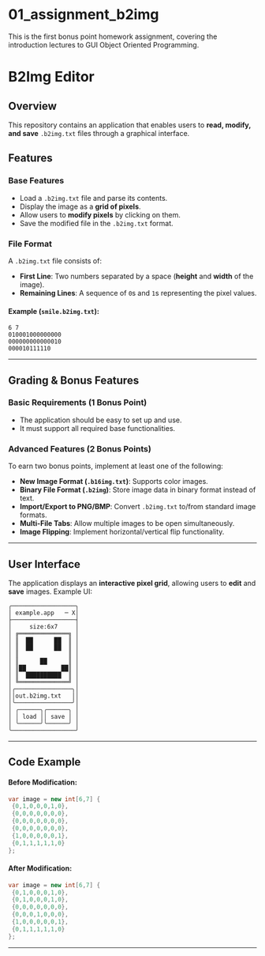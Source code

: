 # 01_assignment_b2img
This is the first bonus point homework assignment, covering the introduction lectures to GUI Object Oriented Programming.

# **B2Img Editor**

## **Overview**
This repository contains an application that enables users to **read, modify, and save** `.b2img.txt` files through a graphical interface.

## **Features**
### **Base Features**
- Load a `.b2img.txt` file and parse its contents.
- Display the image as a **grid of pixels**.
- Allow users to **modify pixels** by clicking on them.
- Save the modified file in the `.b2img.txt` format.

### **File Format**
A `.b2img.txt` file consists of:
- **First Line**: Two numbers separated by a space (**height** and **width** of the image).
- **Remaining Lines**: A sequence of `0`s and `1`s representing the pixel values.

#### **Example (`smile.b2img.txt`)**:
```
6 7            
010001000000000
000000000000010
000010111110   
```

---

## **Grading & Bonus Features**
### **Basic Requirements (1 Bonus Point)**
- The application should be easy to set up and use.
- It must support all required base functionalities.

### **Advanced Features (2 Bonus Points)**
To earn two bonus points, implement at least one of the following:
- **New Image Format (`.b16img.txt`)**: Supports color images.
- **Binary File Format (`.b2img`)**: Store image data in binary format instead of text.
- **Import/Export to PNG/BMP**: Convert `.b2img.txt` to/from standard image formats.
- **Multi-File Tabs**: Allow multiple images to be open simultaneously.
- **Image Flipping**: Implement horizontal/vertical flip functionality.

---


## **User Interface**
The application displays an **interactive pixel grid**, allowing users to **edit** and **save** images. Example UI:
```
╭──────────────────╮
│ example.app   ─ X│
├──────────────────┤
│     size:6x7     │
│ ╔══════════════╗ │
│ ║  ██      ██  ║ │
│ ║  ██      ██  ║ │
│ ║              ║ │
│ ║      ██      ║ │
│ ║██          ██║ │
│ ║  ██████████  ║ │
│ ╚══════════════╝ │
│╭────────────────╮│
││out.b2img.txt   ││
│╰────────────────╯│
│ ╭──────╮╭──────╮ │
│ │ load ││ save │ │
│ ╰──────╯╰──────╯ │
╰──────────────────╯
```

---

## **Code Example**

#### **Before Modification**:
```csharp
var image = new int[6,7] {
 {0,1,0,0,0,1,0},
 {0,0,0,0,0,0,0},
 {0,0,0,0,0,0,0},
 {0,0,0,0,0,0,0},
 {1,0,0,0,0,0,1},
 {0,1,1,1,1,1,0}
};
```

#### **After Modification**:
```csharp
var image = new int[6,7] {
 {0,1,0,0,0,1,0},
 {0,1,0,0,0,1,0},
 {0,0,0,0,0,0,0},
 {0,0,0,1,0,0,0},
 {1,0,0,0,0,0,1},
 {0,1,1,1,1,1,0}
};
```

---



